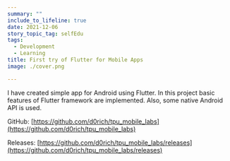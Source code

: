 ```yaml
---
summary: ""
include_to_lifeline: true
date: 2021-12-06
story_topic_tag: selfEdu
tags:
  - Development
  - Learning
title: First try of Flutter for Mobile Apps
image: ./cover.png

---
```



I have created simple app for Android using Flutter. In this project basic features of Flutter framework are implemented. Also, some native Android API is used.  


GitHub: [https://github.com/d0rich/tpu_mobile_labs](https://github.com/d0rich/tpu_mobile_labs)  


Releases: [https://github.com/d0rich/tpu_mobile_labs/releases](https://github.com/d0rich/tpu_mobile_labs/releases)  
